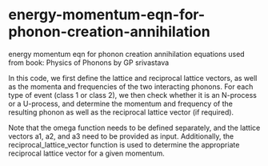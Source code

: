 # energy-momentum-eqn-for-phonon-creation-annihilation
energy momentum eqn for phonon creation annihilation
equations used from book: 
Physics of Phonons by GP srivastava


In this code, we first define the lattice and reciprocal lattice vectors, as well as the momenta and frequencies of the two interacting phonons. For each type of event (class 1 or class 2), we then check whether it is an N-process or a U-process, and determine the momentum and frequency of the resulting phonon as well as the reciprocal lattice vector (if required).

Note that the omega function needs to be defined separately, and the lattice vectors a1, a2, and a3 need to be provided as input. Additionally, the reciprocal_lattice_vector function is used to determine the appropriate reciprocal lattice vector for a given momentum.
